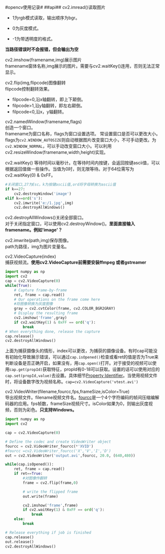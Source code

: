 #opencv使用记录#
##api##
cv2.imread()读取图片  

* 1为rgb模式读取，输出顺序为bgr。


* 0为灰度模式。


* -1为带透明度的格式。

**当路径错误时不会报错，但会输出为空**

cv2.imshow(framename,img)展示图片  
framename窗体名称,img展示的图片。需要与cv2.waitKey()连用，否则无法正常显示。

cv2.flip(img,flipcode)图像翻转  
flipcode控制翻转效果。

* filpcode=0,沿x轴翻转，即上下颠倒。
* filpcode>1,沿y轴翻转，即左右颠倒。
* filpcode<0,沿x，y轴翻转。



cv2.namedWindow(framename,flags)  
创造一个窗口。  
framename为窗口名称，flags为窗口设置选项。
常设置窗口是否可以更改大小。
flags为`cv2.WINDOW_AUTOSIZE`则自动根据图片改变窗口大小，不可手动更改。为`cv2.WINDOW_NORMAL`，可以手动改变窗口大小。可以利用cv2.resizeWindow(framename,width,height)实现。

cv2.waitKey()
等待时间以毫秒计。在等待时间内按键，会返回按键ascii值，可以根据返回值做一些操作。当值为0时，则无限等待。对于64位需写为cv2.waitKey(0) & 0xFF。

```python
#关闭窗口,27为Esc。k为按键ascii值,ord将字母转换为ascii值
if k==27: 
    cv2.destroyWindow('image')
elif k==ord('s'):
    cv2.imwrite('e:/1.jpg',img)
    cv2.destroyAllWindows()
```



cv2.destroyAllWindows()关闭全部窗口。  
对于关闭指定窗口，可以使用cv2.destroyWindow()。**里面直接输入framename。例如'image'？**

cv2.imwrite(path,img)保存图像。  
path为路径，img为图片变量名。

cv2.VideoCapture(index)  
捕获视频流。**使用cv2.VideoCapture前需要安装ffmpeg 或者gstreamer**  
```python
import numpy as np
import cv2
cap = cv2.VideoCapture(0)
while(True):
    # Capture frame-by-frame
    ret, frame = cap.read()
    # Our operations on the frame come here
    #将图像转换为灰度图像
    gray = cv2.cvtColor(frame, cv2.COLOR_BGR2GRAY)
    # Display the resulting frame
    cv2.imshow('frame',gray)
    if cv2.waitKey(1) & 0xFF == ord('q'):
        break
# When everything done, release the capture
cap.release()
cv2.destroyAllWindows()
```
上面为捕获摄像头的情形，index可以更改，为捕获的摄像设备。有时cap可能没有初始化导致展示错误，可以通过`cap.isOpened()`检查或看ret的值是否为True来判断设备是否正确开启，如果没有，用`cap.open()`打开。对于接受的视频可以使用`cap.get(propId)`获取特征，propId有0-18可以获取。设置的话可以使用对应的`cap.set(propId,value)`去设置。具体细节[Property Identifier](http://docs.opencv.org/2.4/modules/highgui/doc/reading_and_writing_images_and_video.html#videocapture-get)。当使用视频文件时，将设备数字改为视频名称。`cap=cv2.VideoCapture('vtest.avi')`

cv2.VideoWriter(filename,fourcc,fps,frameSize,isColor=True)  
导出视频文件。filename视频文件名。[fourcc](http://www.fourcc.org/codecs.php)是一个4个字符编码的帧间压缩编解码器的应用。fps帧数，frameSize视频尺寸。isColor如果为0，则输出灰度视频，否则为彩色。**只支持Windows。**  
```python
import numpy as np
import cv2

cap = cv2.VideoCapture(0)

# Define the codec and create VideoWriter object
fourcc = cv2.VideoWriter_fourcc(*'XVID')
#fourcc =cv2.VideoWriter_fourcc('X','V','I','D')
out = cv2.VideoWriter('output.avi',fourcc, 20.0, (640,480))

while(cap.isOpened()):
    ret, frame = cap.read()
    if ret==True:
        #对图像作翻转
        frame = cv2.flip(frame,0)

        # write the flipped frame
        out.write(frame)

        cv2.imshow('frame',frame)
        if cv2.waitKey(1) & 0xFF == ord('q'):
            break
    else:
        break

# Release everything if job is finished
cap.release()
out.release()
cv2.destroyAllWindows()
```


